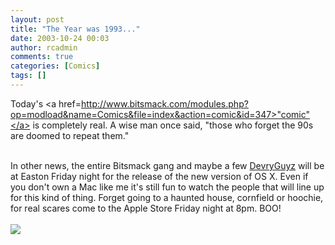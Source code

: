 ```yaml
---
layout: post
title: "The Year was 1993..."
date: 2003-10-24 00:03
author: rcadmin
comments: true
categories: [Comics]
tags: []
---
```

Today's <a href=http://www.bitsmack.com/modules.php?op=modload&name=Comics&file=index&action=comic&id=347>"comic"</a> is completely real. A wise man once said, "those who forget the 90s are doomed to repeat them."
<br />

<br />
In other news, the entire Bitsmack gang and maybe a few <a href=http://www.devryguyz.com>DevryGuyz</a> will be at Easton Friday night for the release of the new version of OS X. Even if you don't own a Mac like me it's still fun to watch the people that will line up for this kind of thing. Forget going to a haunted house, cornfield or hoochie, for real scares come to the Apple Store Friday night at 8pm. BOO!<Br><br><!--more--><img src='http://dl.bitsmack.com/comics/20031024.gif' alt'' />
